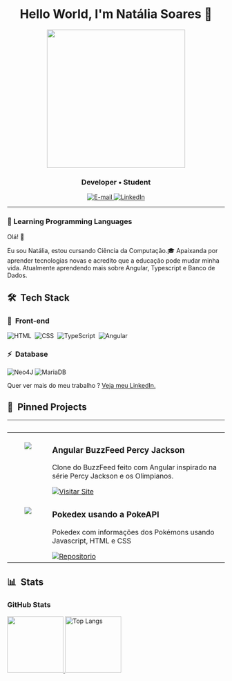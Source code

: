 <h1 align="center">
  Hello World, I'm Natália Soares 👋
</h1>

<div align="center">
<img height="320em" src="https://mir-s3-cdn-cf.behance.net/project_modules/1400_opt_1/941fa063265225.5aaabe4e442fc.gif"/>
  
   <!-- <img height="350em" src="./.github/assets/cover_.png"/> -->
  <!-- <img height="380em" src="https://user-images.githubusercontent.com/70382532/138322189-2db8df52-9dcb-40a0-88a8-c365466bd33d.gif"/> -->
  
</div>

<h3 align="center">
  Developer • Student
</h3>

<div align="center">
<p>
<a href="mailto:nataliasilvamvn@gmail.com">
<img src="https://img.shields.io/badge/-email-020114?style=for-the-badge&amp;logo=microsoft-outlook&amp;logoColor=7BB8C6&amp;color:FFF" alt="E-mail">
</a>
<a href="https://www.linkedin.com/in/nat-soares/"><img src="https://img.shields.io/badge/-LinkedIn-020114?style=for-the-badge&amp;logo=linkedin&amp;logoColor=7BB8C6&amp;color:FFF" alt="LinkedIn"></a>
</a></p>
</div>

---

### 🎯 Learning Programming Languages

Olá! 👋

Eu sou Natália, estou cursando Ciência da Computação.🎓 Apaixanda por aprender tecnologias novas e acredito que a educação pode mudar minha vida. Atualmente aprendendo mais sobre Angular, Typescript e Banco de Dados.

## 🛠 &nbsp;Tech Stack

### 🎨 &nbsp;Front-end

![HTML](https://img.shields.io/badge/-HTML-E7ECEB?style=for-the-badge&logo=HTML5&logoColor=C86833)&nbsp;
![CSS](https://img.shields.io/badge/-CSS-E7ECEB?style=for-the-badge&logo=CSS3&logoColor=139DFF)&nbsp;
![TypeScript](https://img.shields.io/badge/TypeScript-E7ECEB?style=for-the-badge&logo=typescript&logoColor=1572B6)&nbsp;
![Angular](https://img.shields.io/badge/-Angular-E7ECEB?style=for-the-badge&logo=Angular&logoColor=893121)&nbsp;

### ⚡ &nbsp;Database

![Neo4J](https://img.shields.io/badge/Neo4j-008CC1?style=for-the-badge&logo=neo4j&logoColor=white)
![MariaDB](https://img.shields.io/badge/MariaDB-003545?style=for-the-badge&logo=mariadb&logoColor=white)


Quer ver mais do meu trabalho ? [Veja meu LinkedIn.](https://www.linkedin.com/in/nat-soares/)

## 📌 &nbsp;Pinned Projects

<table>
	<thead>
		<tr>
			<th colspan="2" width="2000">&nbsp;</th>
		</tr>
	</thead>
	<tbody>
		<tr>
			<td align="center" valign="top" width="80"><br />
			<a href="https://github.com/SoaresNatalia/Angular_BuzzFeed_PercyJackson">
      <img src="https://w7.pngwing.com/pngs/752/651/png-transparent-angularjs-vue-js-others-angle-rectangle-triangle-thumbnail.png" />
      </a>
      </td>
			<td valign="top">
			<h3>Angular BuzzFeed Percy Jackson</h3>
			<p>Clone do BuzzFeed feito com Angular inspirado na série Percy Jackson e os Olimpianos.</p>
			<a href="https://soaresnatalia.github.io/angular_buzzfeed_PercyJackson/">
 			 	<img src="https://img.shields.io/badge/Ver%20Material-E94D5F?style=for-the-badge" alt="Visitar Site">
			</a>
			</td>
		</tr>
		<tr>
			<td align="center" valign="top" width="80"><br />
      <img src="https://static.vecteezy.com/system/resources/previews/027/127/463/original/javascript-logo-javascript-icon-transparent-free-png.png" />
      </td>
			<td valign="top">
			<h3>Pokedex usando a PokeAPI</h3>
			<p>Pokedex com informações dos Pokémons usando Javascript, HTML e CSS</p>
			<a href="https://github.com/SoaresNatalia/Pokedex_JavaScript">
 			 	<img src="https://img.shields.io/badge/Ver%20Material-E94D5F?style=for-the-badge" alt="Repositorio">
			</a>
			</td>
		</tr>
	</tbody>
</table>

## 📊 &nbsp;Stats

<h3 align="left">GitHub Stats</h3>

<div align="left">
	<a href="https://github.com/soaresnatalia/github-readme-stats" target = "_blank">
		<img height="130em" src="https://github-readme-stats-git-masterrstaa-rickstaa.vercel.app/api?username=soaresnatalia&hide_title=true&show_icons=true&include_all_commits=false&count_private=true&line_height=25&hide=issues&bg_color=020114&title_color=7520FF&text_color=FFF&border_radius=3&border_color=181832&icon_color=7520FF&theme=jolly">
	</a>
	<img alt="Top Langs" height="130em" src="https://github-readme-stats-git-masterrstaa-rickstaa.vercel.app/api/top-langs/?username=soaresnatalia&line_height=10&card_width=290&layout=compact&hide_title=false&count_private=true&langs_count=4&show_icons=true&title_color=7520FF&hide=html,css&bg_color=020114&text_color=8B8B8B&border_radius=3&border_color=181832">
	<!-- <a href="https://git.io/streak-stats">
  		<img height="130em" src="https://streak-stats.demolab.com?user=felipeaguiarcode&theme=buefy-dark&border_radius=3&date_format=M%20j%5B%2C%20Y%5D&background=020114&border=181832&ring=7520FF&stroke=181832&currStreakLabel=ED00F2&sideLabels=FCFCFC&currStreakNum=ED00F2&fire=ED00F2&sideNums=7520FF&dates=8B8B8B">
	</a> -->
</div>

<div align="center">

</div>
